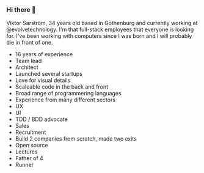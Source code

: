 ### Hi there 👋

Viktor Sarström, 34 years old based in Gothenburg and currently working at @evolvetechnology. I'm that full-stack employees that everyone is looking for. I've been working with computers since I was born and I will probably die in front of one. 

- 16 years of experience
- Team lead
- Architect
- Launched several startups
- Love for visual details
- Scaleable code in the back and front
- Broad range of programmering languages
- Experience from many different sectors
- UX 
- UI
- TDD / BDD advocate
- Sales
- Recruitment
- Build 2 companies from scratch, made two exits
- Open source
- Lectures
- Father of 4
- Runner
